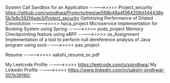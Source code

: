 System Call Sandbox for an Application ----->>>>> Project_security https://github.com/ssindhwa/Projects/tree/ae568b48a4f064206d344438e5b7e8c592f4ade3/Project_security
Optimizing Performance of Dilated Convolution ----->>>>> hpca_project
Microservice Implementation for Booking System using Spring ----->>>>> pods_project
Memory Checkpointing feature using eBPF ----->>>>> os_Assignment
Implementation of a tool to perform null dereference analysis of Java program using soot----->>>>> pav_project


Resume ----->>>>> sakshi_resume_oc.pdf

My Leetcode Profile ----->>>>>  https://leetcode.com/u/ssindhwa/
My Linkedin Profile ----->>>>>  https://www.linkedin.com/in/sakshi-sindhwal-507b39190/
